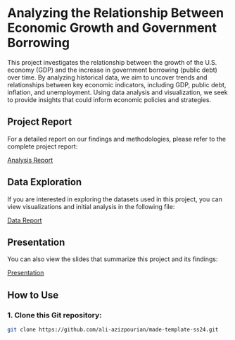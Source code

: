 # Analyzing the Relationship Between Economic Growth and Government Borrowing

This project investigates the relationship between the growth of the U.S. economy (GDP) and the increase in government borrowing (public debt) over time. By analyzing historical data, we aim to uncover trends and relationships between key economic indicators, including GDP, public debt, inflation, and unemployment. Using data analysis and visualization, we seek to provide insights that could inform economic policies and strategies.

## Project Report

For a detailed report on our findings and methodologies, please refer to the complete project report:

[Analysis Report](./project/data-report.pdf)

## Data Exploration

If you are interested in exploring the datasets used in this project, you can view visualizations and initial analysis in the following file:

[Data Report](./project/data-report.pdf)

## Presentation

You can also view the slides that summarize this project and its findings:

[Presentation](./project/slides.pdf)

## How to Use

### 1. Clone this Git repository:
```bash
git clone https://github.com/ali-azizpourian/made-template-ss24.git
